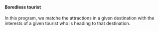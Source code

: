 #### Boredless tourist

In this program, we matche the attractions in a given destination with the interests of a given tourist who is heading to that destination.
